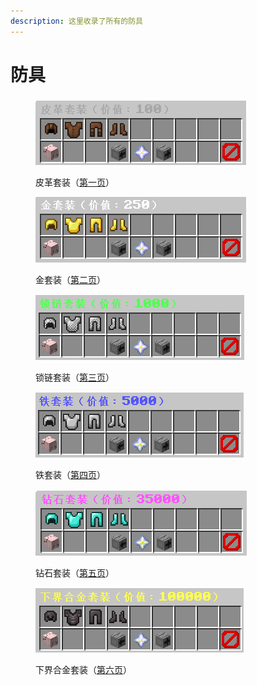 ```yaml
---
description: 这里收录了所有的防具
---
```


# 防具

<figure><img src="../../.gitbook/assets/image (8).png" alt=""><figcaption><p>皮革套装（<a href="../../xin-shou-kuai-su-shang-shou/you-xi-liu-cheng/zhan-qian-zhun-bei/xi-tong-shang-dian.md">第一页</a>）</p></figcaption></figure>

<figure><img src="../../.gitbook/assets/image (9).png" alt=""><figcaption><p>金套装（<a href="../../xin-shou-kuai-su-shang-shou/you-xi-liu-cheng/zhan-qian-zhun-bei/xi-tong-shang-dian.md">第二页</a>）</p></figcaption></figure>

<figure><img src="../../.gitbook/assets/image (10).png" alt=""><figcaption><p>锁链套装（<a href="../../xin-shou-kuai-su-shang-shou/you-xi-liu-cheng/zhan-qian-zhun-bei/xi-tong-shang-dian.md">第三页</a>）</p></figcaption></figure>

<figure><img src="../../.gitbook/assets/image (11).png" alt=""><figcaption><p>铁套装（<a href="../../xin-shou-kuai-su-shang-shou/you-xi-liu-cheng/zhan-qian-zhun-bei/xi-tong-shang-dian.md">第四页</a>）</p></figcaption></figure>

<figure><img src="../../.gitbook/assets/image (12).png" alt=""><figcaption><p>钻石套装（<a href="../../xin-shou-kuai-su-shang-shou/you-xi-liu-cheng/zhan-qian-zhun-bei/xi-tong-shang-dian.md">第五页</a>）</p></figcaption></figure>

<figure><img src="../../.gitbook/assets/image (13).png" alt=""><figcaption><p>下界合金套装（<a href="../../xin-shou-kuai-su-shang-shou/you-xi-liu-cheng/zhan-qian-zhun-bei/xi-tong-shang-dian.md">第六页</a>）</p></figcaption></figure>
